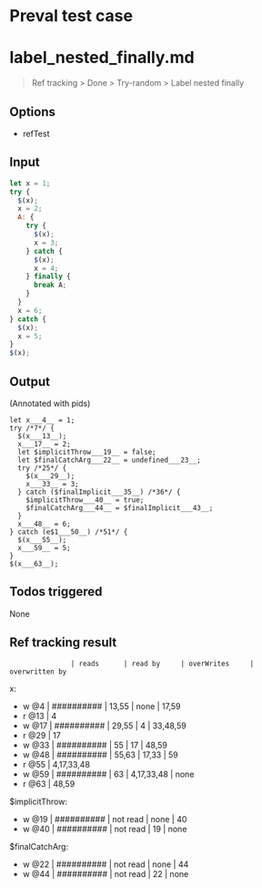 # Preval test case

# label_nested_finally.md

> Ref tracking > Done > Try-random > Label nested finally

## Options

- refTest

## Input

`````js filename=intro
let x = 1;
try {
  $(x);
  x = 2;
  A: {
    try {
      $(x);
      x = 3;
    } catch {
      $(x);
      x = 4;
    } finally {
      break A;
    }
  }
  x = 6;
} catch {
  $(x);
  x = 5;
}
$(x);
`````


## Output

(Annotated with pids)

`````filename=intro
let x___4__ = 1;
try /*7*/ {
  $(x___13__);
  x___17__ = 2;
  let $implicitThrow___19__ = false;
  let $finalCatchArg___22__ = undefined___23__;
  try /*25*/ {
    $(x___29__);
    x___33__ = 3;
  } catch ($finalImplicit___35__) /*36*/ {
    $implicitThrow___40__ = true;
    $finalCatchArg___44__ = $finalImplicit___43__;
  }
  x___48__ = 6;
} catch (e$1___50__) /*51*/ {
  $(x___55__);
  x___59__ = 5;
}
$(x___63__);
`````


## Todos triggered


None


## Ref tracking result


                   | reads      | read by     | overWrites     | overwritten by
x:
  - w @4       | ########## | 13,55       | none           | 17,59
  - r @13      | 4
  - w @17      | ########## | 29,55       | 4              | 33,48,59
  - r @29      | 17
  - w @33      | ########## | 55          | 17             | 48,59
  - w @48      | ########## | 55,63       | 17,33          | 59
  - r @55      | 4,17,33,48
  - w @59      | ########## | 63          | 4,17,33,48     | none
  - r @63      | 48,59

$implicitThrow:
  - w @19          | ########## | not read    | none           | 40
  - w @40          | ########## | not read    | 19             | none

$finalCatchArg:
  - w @22          | ########## | not read    | none           | 44
  - w @44          | ########## | not read    | 22             | none
